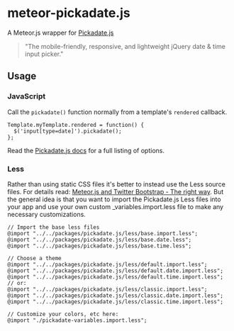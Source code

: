 # meteor-pickadate.js

A Meteor.js wrapper for [Pickadate.js](http://amsul.ca/pickadate.js/)

> "The mobile-friendly, responsive, and lightweight jQuery date & time input picker."

## Usage

### JavaScript

Call the `pickadate()` function normally from a template's `rendered` callback.

```
Template.myTemplate.rendered = function() {
  $('input[type=date]').pickadate();
};
```
Read the [Pickadate.js docs](http://amsul.ca/pickadate.js/) for a full listing of options.

### Less

Rather than using static CSS files it's better to instead use the Less source files.
For details read: [Meteor.js and Twitter Bootstrap - The right way](http://www.manuel-schoebel.com/blog/meteorjs-and-twitter-bootstrap---the-right-way).
But the general idea is that you want to import the Pickadate.js Less files into your app and use your own custom _variables.import.less file to make any necessary customizations.

```
// Import the base less files
@import "../../packages/pickadate.js/less/base.import.less";
@import "../../packages/pickadate.js/less/base.date.less";
@import "../../packages/pickadate.js/less/base.time.less";

// Choose a theme
@import "../../packages/pickadate.js/less/default.import.less";
@import "../../packages/pickadate.js/less/default.date.import.less";
@import "../../packages/pickadate.js/less/default.time.import.less";
// or:
@import "../../packages/pickadate.js/less/classic.import.less";
@import "../../packages/pickadate.js/less/classic.date.import.less";
@import "../../packages/pickadate.js/less/classic.time.import.less";

// Customize your colors, etc here:
@import "./pickadate-variables.import.less";

```
